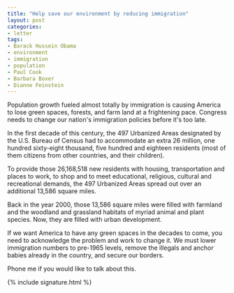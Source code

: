 ```yaml
---
title: "Help save our environment by reducing immigration"
layout: post
categories:
- letter
tags:
- Barack Hussein Obama
- environment
- immigration
- population
- Paul Cook
- Barbara Boxer
- Dianne Feinstein
---
```


Population growth fueled almost totally by immigration is causing America to lose green spaces, forests, and farm land at a frightening pace. Congress needs to change our nation's immigration policies before it's too late.

In the first decade of this century, the 497 Urbanized Areas designated by the U.S. Bureau of Census had to accommodate an extra 26 million, one hundred sixty-eight thousand, five hundred and eighteen residents (most of them citizens from other countries, and their children).

To provide those 26,168,518 new residents with housing, transportation and places to work, to shop and to meet educational, religious, cultural and recreational demands, the 497 Urbanized Areas spread out over an additional 13,586 square miles.

Back in the year 2000, those 13,586 square miles were filled with farmland and the woodland and grassland habitats of myriad animal and plant species. Now, they are filled with urban development.

If we want America to have any green spaces in the decades to come, you need to acknowledge the problem and work to change it. We must lower immigration numbers to pre-1965 levels, remove the illegals and anchor babies already in the country, and secure our borders.

Phone me if you would like to talk about this.

{% include signature.html %}
